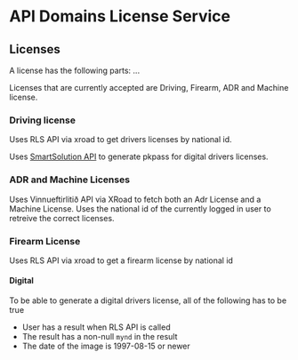 <!-- gitbook-ignore -->

# API Domains License Service

## Licenses

A license has the following parts: ...

Licenses that are currently accepted are Driving, Firearm, ADR and Machine license.

### Driving license

Uses RLS API via xroad to get drivers licenses by national id.

Uses [SmartSolution API](https://smartsolutions.gitbook.io/smart-solutions-drivers-license/) to generate pkpass for digital drivers licenses.

### ADR and Machine Licenses

Uses Vinnueftirlitið API via XRoad to fetch both an Adr License and a Machine License. Uses the national id of the currently logged in user to retreive the correct licenses.

### Firearm License

Uses RLS API via xroad to get a firearm license by national id

#### Digital

To be able to generate a digital drivers license, all of the following has to be true

- User has a result when RLS API is called
- The result has a non-null `mynd` in the result
- The date of the image is 1997-08-15 or newer
